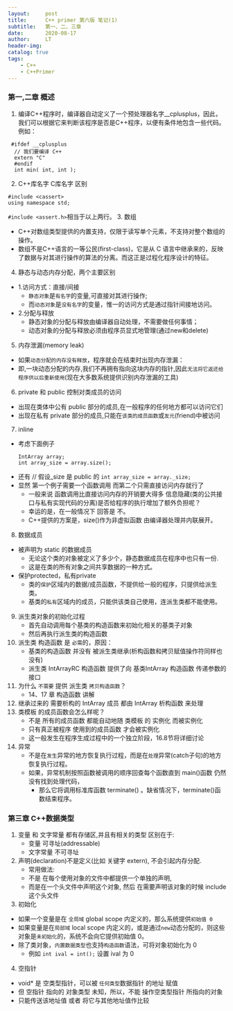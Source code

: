 ```yaml
---
layout:     post
title:      C++ primer 第六版 笔记(1)
subtitle:   第一、二、三章
date:       2020-08-17
author:     LT
header-img: 
catalog: true
tags:
    - C++
    - C++Primer
---
```



### 第一,二章 概述
1. 编译C++程序时，编译器自动定义了一个预处理器名字__cplusplus，因此，我们可以根据它来判断该程序是否是C++程序，以便有条件地包含一些代码。例如：
  ``` 
   #ifdef __cplusplus 
    // 我们要编译 C++ 
    extern "C" 
    #endif 
    int min( int, int );
  ```
2. C++库名字 C库名字 区别
  ```
  #include <cassert>
  using namespace std;
  ```
  `#include <assert.h>`相当于以上两行。
3. 数组
  - C++对数组类型提供的内置支持，仅限于读写单个元素，不支持对整个数组的操作。
  - 数组不是C++语言的一等公民(first-class)，它是从 C 语言中继承来的，反映了数据与对其进行操作的算法的分离。而这正是过程化程序设计的特征。
4. 静态与动态内存分配，两个主要区别
  - 1.访问方式：直接/间接
    + `静态对象`是`有名字`的变量,可直接对其进行操作;
    + 而`动态对象`是`没有名字`的变量，惟一的访问方式是通过指针间接地访问。
  - 2.分配与释放
    + 静态对象的分配与释放由编译器自动处理，不需要做任何事情；
    + 动态对象的分配与释放必须由程序员显式地管理(通过new和delete)
5. 内存泄漏(memory leak)
  - 如果`动态分配的内存没有释放`，程序就会在结束时出现内存泄漏：
  - 即,一块动态分配的内存,我们不再拥有指向这块内存的指针,因此`无法将它返还给程序供以后重新使用`(现在大多数系统提供识别内存泄漏的工具)
6. private 和 public 控制对类成员的访问 
  - 出现在类体中公有 public 部分的成员,在一般程序的任何地方都可以访问它们 
  - 出现在私有 private 部分的成员,只能在`该类的成员函数`或`友元`(friend)中被访问
7. inline
  - 考虑下面例子
    ```
    IntArray array; 
    int array_size = array.size(); 
    ```
  - 还有 // 假设_size 是 public 的
    `int array_size = array._size; `
  - 显然 第一个例子需要一个函数调用 而第二个只需直接访问内存就行了
    + 一般来说 函数调用比直接访问内存的开销要大得多 信息隐藏(类的公共接口与私有实现代码的分离)是否给程序的执行增加了额外负担呢？
    + 幸运的是，在一般情况下 回答是 不。
    + C++提供的方案是，size()作为非虚拟函数 由编译器处理并内联展开。

8. 数据成员
  - 被声明为 static 的数据成员
    - 无论这个类的对象被定义了多少个，静态数据成员在程序中也只有一份.
    - 这是在类的所有对象之间共享数据的一种方式。
  - 保护protected，私有private
    - 类的`保护`区域内的数据/成员函数，不提供给一般的程序，只提供给派生类。
    - 基类的`私有`区域内的成员，只能供该类自己使用，连派生类都不能使用。
    
9. 派生类对象的初始化过程
    + 首先自动调用每个基类的构造函数来初始化相关的基类子对象 
    + 然后再执行派生类的构造函数
10. 派生类 构造函数 是 `必需`的，原因：
    + 基类的构造函数 并没有 被派生类继承(析构函数和拷贝赋值操作符同样也没有)
    + 派生类 IntArrayRC 构造函数 提供了向 基类IntArray 构造函数 传递参数的接口
11. 为什么 `不需要` 提供 派生类 `拷贝构造函数`？
    + 14、17 章  构造函数  讲解
12. 继承过来的 需要析构的 IntArray 成员 都由 IntArray 析构函数 来处理
13. 类模板 的成员函数会怎么样呢？
    + 不是 所有的成员函数 都能自动地随 类模板 的 实例化 而被实例化 
    + 只有真正被程序 使用到的成员函数 才会被实例化 
    + 这一般发生在程序生成过程中的一个独立阶段，16.8节将详细讨论
14. 异常
    + 不是在`发生`异常的地方恢复执行过程，而是在`处理`异常(catch子句)的地方恢复执行过程。
    + 如果，异常机制按照函数被调用的顺序回查每个函数直到 main()函数 仍然没有找到处理代码，
      - 那么它将调用标准库函数 terminate() 。缺省情况下，terminate()函数结束程序。
      


### 第三章 C++数据类型
1. 变量 和 文字常量 都有存储区,并且有相关的类型 区别在于:
    - 变量 可寻址(addressable)
    - 文字常量 不可寻址
2. 声明(declaration)不是定义(比如 关键字 extern), 不会引起内存分配.
    - 常用做法:
    - 不是 在每个使用对象的文件中都提供一个单独的声明, 
    - 而是在一个头文件中声明这个对象, 然后 在需要声明该对象的时候 include这个头文件
3. 初始化
  - 如果一个变量是在 `全局域` global scope 内定义的，那么系统提供`初始值 0`   
  - 如果变量是在`局部域` local scope 内定义的，或是通过`new`动态分配的，则这些对象是`未初始化`的，系统不会向它提供初始值 0。
  - 除了类对象，`内置数据类型`也支持`构造函数`语法，可将对象初始化为 0
    + 例如 `int ival = int();`  设置 ival 为 0
4. 空指针
  - void* 是 空类型指针，可以被 `任何类型`数据指针 的地址 赋值
  - 但 空指针 指向的 对象类型 未知，所以，不能 操作空类型指针 所指向的对象 
  - 只能传送该地址值 或者 将它与其他地址值作比较
